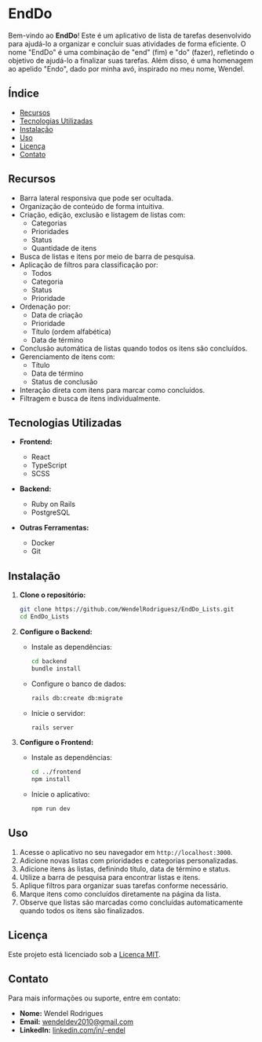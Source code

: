 # EndDo

Bem-vindo ao **EndDo**! Este é um aplicativo de lista de tarefas desenvolvido para ajudá-lo a organizar e concluir suas atividades de forma eficiente. O nome "EndDo" é uma combinação de "end" (fim) e "do" (fazer), refletindo o objetivo de ajudá-lo a finalizar suas tarefas. Além disso, é uma homenagem ao apelido "Endo", dado por minha avó, inspirado no meu nome, Wendel.

## Índice

- [Recursos](#recursos)
- [Tecnologias Utilizadas](#tecnologias-utilizadas)
- [Instalação](#instalação)
- [Uso](#uso)
- [Licença](#licença)
- [Contato](#contato)

## Recursos

- Barra lateral responsiva que pode ser ocultada.
- Organização de conteúdo de forma intuitiva.
- Criação, edição, exclusão e listagem de listas com:
  - Categorias
  - Prioridades
  - Status
  - Quantidade de itens
- Busca de listas e itens por meio de barra de pesquisa.
- Aplicação de filtros para classificação por:
  - Todos
  - Categoria
  - Status
  - Prioridade
- Ordenação por:
  - Data de criação
  - Prioridade
  - Título (ordem alfabética)
  - Data de término
- Conclusão automática de listas quando todos os itens são concluídos.
- Gerenciamento de itens com:
  - Título
  - Data de término
  - Status de conclusão
- Interação direta com itens para marcar como concluídos.
- Filtragem e busca de itens individualmente.

## Tecnologias Utilizadas

- **Frontend:**
  - React
  - TypeScript
  - SCSS

- **Backend:**
  - Ruby on Rails
  - PostgreSQL

- **Outras Ferramentas:**
  - Docker
  - Git

## Instalação

1. **Clone o repositório:**

   ```bash
   git clone https://github.com/WendelRodriguesz/EndDo_Lists.git
   cd EndDo_Lists
   ```

2. **Configure o Backend:**

   - Instale as dependências:

     ```bash
     cd backend
     bundle install
     ```

   - Configure o banco de dados:

     ```bash
     rails db:create db:migrate
     ```

   - Inicie o servidor:

     ```bash
     rails server
     ```

3. **Configure o Frontend:**

   - Instale as dependências:

     ```bash
     cd ../frontend
     npm install
     ```

   - Inicie o aplicativo:

     ```bash
     npm run dev
     ```

## Uso

1. Acesse o aplicativo no seu navegador em `http://localhost:3000`.
2. Adicione novas listas com prioridades e categorias personalizadas.
3. Adicione itens às listas, definindo título, data de término e status.
4. Utilize a barra de pesquisa para encontrar listas e itens.
5. Aplique filtros para organizar suas tarefas conforme necessário.
6. Marque itens como concluídos diretamente na página da lista.
7. Observe que listas são marcadas como concluídas automaticamente quando todos os itens são finalizados.

## Licença

Este projeto está licenciado sob a [Licença MIT](LICENSE).

## Contato

Para mais informações ou suporte, entre em contato:

- **Nome:** Wendel Rodrigues
- **Email:** wendeldev2010@gmail.com
- **LinkedIn:** [linkedin.com/in/-endel](https://www.linkedin.com/in/-endel)
